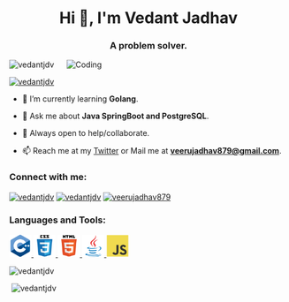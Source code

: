 <h1 align="center">Hi 👋, I'm Vedant Jadhav</h1>
<h3 align="center">A problem solver.</h3>
<img align="right" alt="Coding" width="400" src="https://camo.githubusercontent.com/5ddf73ad3a205111cf8c686f687fc216c2946a75005718c8da5b837ad9de78c9/68747470733a2f2f7468756d62732e6766796361742e636f6d2f4576696c4e657874446576696c666973682d736d616c6c2e676966">
<p align="left"> <img src="https://komarev.com/ghpvc/?username=vedantjdv&label=Profile%20views&color=0e75b6&style=flat" alt="vedantjdv" /> </p>

<p align="left"> <a href="https://twitter.com/vedantjdv" target="blank"><img src="https://img.shields.io/twitter/follow/vedantjdv?logo=twitter&style=for-the-badge" alt="vedantjdv" /></a> </p>

- 🌱 I’m currently learning **Golang**.

- 💬 Ask me about **Java SpringBoot and PostgreSQL**.

- 👯 Always open to help/collaborate. 

- 📫 Reach me at my <a href="https://twitter.com/vedantjdv" target="blank">Twitter</a> 
      or Mail me at **veerujadhav879@gmail.com**.

<h3 align="left">Connect with me:</h3>
<p align="left">
<a href="https://twitter.com/vedantjdv" target="blank"><img align="center" src="https://raw.githubusercontent.com/rahuldkjain/github-profile-readme-generator/master/src/images/icons/Social/twitter.svg" alt="vedantjdv" height="30" width="40" /></a>
<a href="https://instagram.com/vedantjdv" target="blank"><img align="center" src="https://raw.githubusercontent.com/rahuldkjain/github-profile-readme-generator/master/src/images/icons/Social/instagram.svg" alt="vedantjdv" height="30" width="40" /></a>
<a href="https://www.leetcode.com/veerujadhav879" target="blank"><img align="center" src="https://raw.githubusercontent.com/rahuldkjain/github-profile-readme-generator/master/src/images/icons/Social/leet-code.svg" alt="veerujadhav879" height="30" width="40" /></a>
</p>

<h3 align="left">Languages and Tools:</h3>
<p align="left"> <a href="https://www.w3schools.com/cpp/" target="_blank" rel="noreferrer"> <img src="https://raw.githubusercontent.com/devicons/devicon/master/icons/cplusplus/cplusplus-original.svg" alt="cplusplus" width="40" height="40"/> </a> <a href="https://www.w3schools.com/css/" target="_blank" rel="noreferrer"> <img src="https://raw.githubusercontent.com/devicons/devicon/master/icons/css3/css3-original-wordmark.svg" alt="css3" width="40" height="40"/> </a> <a href="https://www.w3.org/html/" target="_blank" rel="noreferrer"> <img src="https://raw.githubusercontent.com/devicons/devicon/master/icons/html5/html5-original-wordmark.svg" alt="html5" width="40" height="40"/> </a> <a href="https://www.java.com" target="_blank" rel="noreferrer"> <img src="https://raw.githubusercontent.com/devicons/devicon/master/icons/java/java-original.svg" alt="java" width="40" height="40"/> </a> <a href="https://developer.mozilla.org/en-US/docs/Web/JavaScript" target="_blank" rel="noreferrer"> <img src="https://raw.githubusercontent.com/devicons/devicon/master/icons/javascript/javascript-original.svg" alt="javascript" width="40" height="40"/> </a> </p>
<p><img align="centre" src="https://github-readme-stats.vercel.app/api/top-langs?username=vedantjdv&show_icons=true&locale=en&layout=compact" alt="vedantjdv" /></p>

<p>&nbsp;<img align="centre" src="https://github-readme-stats.vercel.app/api?username=vedantjdv&show_icons=true&locale=en" alt="vedantjdv" /></p>

